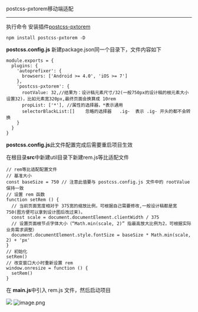 <p id="tittle" data-id="4" data-tag="vue,postcss-pxtorem,js">postcss-pxtorem移动端适配</p>

---------------------------------------

执行命令 安装插件[postcss-pxtorem](https://links.jianshu.com/go?to=https%3A%2F%2Fwww.postcss.com.cn)
```
npm install postcss-pxtorem -D
```
**postcss.config.js** 新建package.json同一个目录下，文件内容如下
```
module.exports = {
  plugins: {
    'autoprefixer': {
      browsers: ['Android >= 4.0', 'iOS >= 7']
    },
    'postcss-pxtorem': {
      rootValue: 32,//结果为：设计稿元素尺寸/32(一般750px的设计稿的根元素大小设置32)，比如元素宽320px,最终页面会换算成 10rem
      propList: ['*'], //属性的选择器，*表示通用
      selectorBlackList:[]    忽略的选择器   .ig-  表示 .ig- 开头的都不会转换
    }
  }
}
```
**postcss.config.js**此文件配置完成后需要重启项目生效

在根目录**src**中新建util目录下新建rem.js等比适配文件
```
// rem等比适配配置文件
// 基准大小
const baseSize = 750 // 注意此值要与 postcss.config.js 文件中的 rootValue保持一致
// 设置 rem 函数
function setRem () {
  // 当前页面宽度相对于 375宽的缩放比例，可根据自己需要修改,一般设计稿都是宽750(图方便可以拿到设计图后改过来)。
  const scale = document.documentElement.clientWidth / 375
  // 设置页面根节点字体大小（“Math.min(scale, 2)” 指最高放大比例为2，可根据实际业务需求调整）
  document.documentElement.style.fontSize = baseSize * Math.min(scale, 2) + 'px'
}
// 初始化
setRem()
// 改变窗口大小时重新设置 rem
window.onresize = function () {
  setRem()
}
```
在 **main.js**中引入  rem.js  文件，然后启动项目

![](https://upload-images.jianshu.io/upload_images/3119430-11768843d896bf4d.png?imageMogr2/auto-orient/strip%7CimageView2/2/w/1240)
![image.png](https://upload-images.jianshu.io/upload_images/3119430-8be39109df5a71fe.png?imageMogr2/auto-orient/strip%7CimageView2/2/w/1240)


